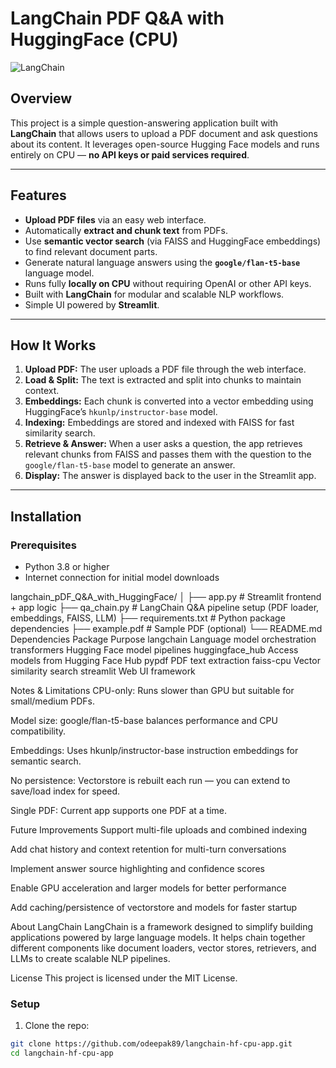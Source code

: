 # LangChain PDF Q&A with HuggingFace (CPU)

![LangChain](https://raw.githubusercontent.com/hwchase17/langchain/main/docs/source/_static/langchain_logo.svg)

## Overview

This project is a simple question-answering application built with **LangChain** that allows users to upload a PDF document and ask questions about its content. It leverages open-source Hugging Face models and runs entirely on CPU — **no API keys or paid services required**.

---

## Features

- **Upload PDF files** via an easy web interface.
- Automatically **extract and chunk text** from PDFs.
- Use **semantic vector search** (via FAISS and HuggingFace embeddings) to find relevant document parts.
- Generate natural language answers using the **`google/flan-t5-base`** language model.
- Runs fully **locally on CPU** without requiring OpenAI or other API keys.
- Built with **LangChain** for modular and scalable NLP workflows.
- Simple UI powered by **Streamlit**.

---

## How It Works

1. **Upload PDF:** The user uploads a PDF file through the web interface.
2. **Load & Split:** The text is extracted and split into chunks to maintain context.
3. **Embeddings:** Each chunk is converted into a vector embedding using HuggingFace’s `hkunlp/instructor-base` model.
4. **Indexing:** Embeddings are stored and indexed with FAISS for fast similarity search.
5. **Retrieve & Answer:** When a user asks a question, the app retrieves relevant chunks from FAISS and passes them with the question to the `google/flan-t5-base` model to generate an answer.
6. **Display:** The answer is displayed back to the user in the Streamlit app.

---

## Installation

### Prerequisites

- Python 3.8 or higher
- Internet connection for initial model downloads

langchain_pDF_Q&A_with_HuggingFace/
│
├── app.py                # Streamlit frontend + app logic
├── qa_chain.py           # LangChain Q&A pipeline setup (PDF loader, embeddings, FAISS, LLM)
├── requirements.txt      # Python package dependencies
├── example.pdf           # Sample PDF (optional)
└── README.md  
Dependencies
Package	Purpose
langchain	Language model orchestration
transformers	Hugging Face model pipelines
huggingface_hub	Access models from Hugging Face Hub
pypdf	PDF text extraction
faiss-cpu	Vector similarity search
streamlit	Web UI framework

Notes & Limitations
CPU-only: Runs slower than GPU but suitable for small/medium PDFs.

Model size: google/flan-t5-base balances performance and CPU compatibility.

Embeddings: Uses hkunlp/instructor-base instruction embeddings for semantic search.

No persistence: Vectorstore is rebuilt each run — you can extend to save/load index for speed.

Single PDF: Current app supports one PDF at a time.

Future Improvements
Support multi-file uploads and combined indexing

Add chat history and context retention for multi-turn conversations

Implement answer source highlighting and confidence scores

Enable GPU acceleration and larger models for better performance

Add caching/persistence of vectorstore and models for faster startup

About LangChain
LangChain is a framework designed to simplify building applications powered by large language models. It helps chain together different components like document loaders, vector stores, retrievers, and LLMs to create scalable NLP pipelines.

License
This project is licensed under the MIT License.

### Setup

1. Clone the repo:

```bash
git clone https://github.com/odeepak89/langchain-hf-cpu-app.git
cd langchain-hf-cpu-app
